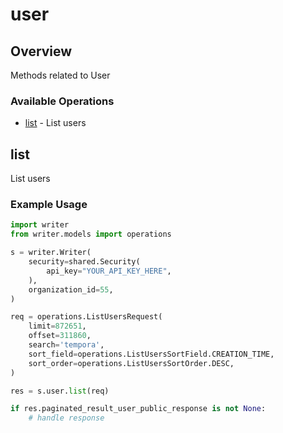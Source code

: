 # user

## Overview

Methods related to User

### Available Operations

* [list](#list) - List users

## list

List users

### Example Usage

```python
import writer
from writer.models import operations

s = writer.Writer(
    security=shared.Security(
        api_key="YOUR_API_KEY_HERE",
    ),
    organization_id=55,
)

req = operations.ListUsersRequest(
    limit=872651,
    offset=311860,
    search='tempora',
    sort_field=operations.ListUsersSortField.CREATION_TIME,
    sort_order=operations.ListUsersSortOrder.DESC,
)

res = s.user.list(req)

if res.paginated_result_user_public_response is not None:
    # handle response
```
